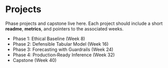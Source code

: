 # Projects

Phase projects and capstone live here. Each project should include a short **readme**, **metrics**, and pointers to the associated weeks.

- Phase 1: Ethical Baseline (Week 8)
- Phase 2: Defensible Tabular Model (Week 16)
- Phase 3: Forecasting with Guardrails (Week 24)
- Phase 4: Production‑Ready Inference (Week 32)
- Capstone (Week 40)